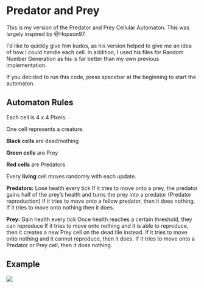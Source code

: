 # Predator and Prey

This is my version of the Predator and Prey Cellular Automaton. This was largely inspired by @Hopson97.

I'd like to quickly give him kudos, as his version helped to give me an idea of how I could handle each cell. In addition,
I used his files for Random Number Generation as his is far better than my own previous implementation.

If you decided to run this code, press spacebar at the beginning to start the automaton.

## Automaton Rules

Each cell is 4 x 4 Pixels.

One cell represents a creature.


**Black cells** are dead/nothing

**Green cells** are Prey

**Red cells** are Predators


Every **living** cell moves randomly with each update.


**Predators:**
Lose health every tick
If it tries to move onto a prey, the predator gains half of the prey’s health and turns the prey into a predator (Predator reproduction)
If it tries to move onto a fellow predator, then it does nothing.
If it tries to move onto nothing then it does.


**Prey:**
Gain health every tick
Once health reaches a certain threshold, they can reproduce
If it tries to move onto nothing and it is able to reproduce, then it creates a new Prey cell on the dead tile instead.
If it tries to move onto nothing and it cannot reproduce, then it does.
If it tries to move onto a Predator or Prey cell, then it does nothing.

## Example
![](sample_run.gif)
